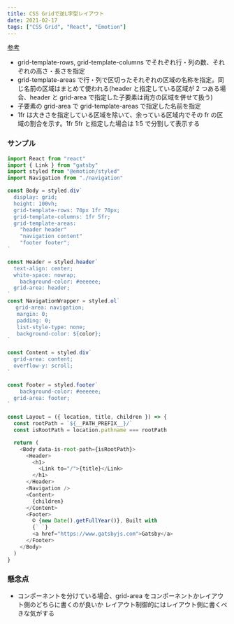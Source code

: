 ```yaml
---
title: CSS Gridで逆L字型レイアウト
date: 2021-02-17
tags: ["CSS Grid", "React", "Emotion"]
---
```


[参考](https://qiita.com/kura07/items/e633b35e33e43240d363)

- grid-template-rows, grid-template-columns でそれぞれ行・列の数、それぞれの高さ・長さを指定
- grid-template-areas で行・列で区切ったそれぞれの区域の名称を指定。同じ名前の区域はまとめて使われる(header と指定している区域が 2 つある場合、header と grid-area で指定した子要素は両方の区域を併せて扱う)
- 子要素の grid-area で grid-template-areas で指定した名前を指定
- 1fr は大きさを指定している区域を除いて、余っている区域内でその fr の区域の割合を示す。1fr 5fr と指定した場合は 1:5 で分割して表示する

### サンプル

```javaScript
import React from "react"
import { Link } from "gatsby"
import styled from "@emotion/styled"
import Navigation from "./navigation"

const Body = styled.div`
  display: grid;
  height: 100vh;
  grid-template-rows: 70px 1fr 70px;
  grid-template-columns: 1fr 5fr;
  grid-template-areas:
    "header header"
    "navigation content"
    "footer footer";
`

const Header = styled.header`
  text-align: center;
  white-space: nowrap;
 	background-color: #eeeeee;
  grid-area: header;
`
const NavigationWrapper = styled.ol`
　 grid-area: navigation;
   margin: 0;
   padding: 0;
   list-style-type: none;
   background-color: ${color};
`

const Content = styled.div`
  grid-area: content;
  overflow-y: scroll;
`

const Footer = styled.footer`
 	background-color: #eeeeee;
  grid-area: footer;
`

const Layout = ({ location, title, children }) => {
  const rootPath = `${__PATH_PREFIX__}/`
  const isRootPath = location.pathname === rootPath

  return (
    <Body data-is-root-path={isRootPath}>
      <Header>
        <h1>
          <Link to="/">{title}</Link>
        </h1>
      </Header>
      <Navigation />
      <Content>
        {children}
      </Content>
      <Footer>
        © {new Date().getFullYear()}, Built with
        {` `}
        <a href="https://www.gatsbyjs.com">Gatsby</a>
      </Footer>
    </Body>
  )
}
```

### 懸念点

- コンポーネントを分けている場合、grid-area をコンポーネントかレイアウト側のどちらに書くのが良いか レイアウト制御的にはレイアウト側に書くべきな気がする
